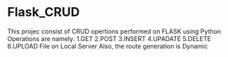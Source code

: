 # Flask_CRUD
This projec consist of CRUD opertions performed on FLASK using Python
Operations are namely:
  1.GET
  2.POST
  3.INSERT
  4.UPADATE
  5.DELETE
  6.UPLOAD File on Local Server
Also, the route generation is Dynamic
